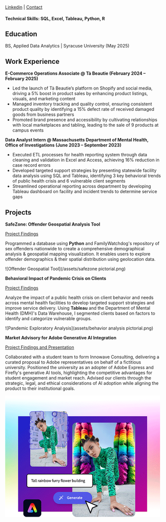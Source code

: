 [Linkedin](https://www.linkedin.com/in/lisapwin/) |
[Contact](Lisanguyen217@gmail.com)

#### Technical Skills: SQL, Excel, Tableau, Python, R

## Education
BS, Applied Data Analytics | Syracuse University (May 2025)

## Work Experience 
**E-Commerce Operations Associate @ Tà Beautie (February 2024 – February 2025)**
- Led the launch of Tà Beautie’s platform on Shopify and social media, driving a 5% boost in product sales by enhancing product listings, visuals, and marketing content
- Managed inventory tracking and quality control, ensuring consistent product quality by identifying a 15% defect rate of received damaged goods from business partners
- Promoted brand presence and accessibility by cultivating relationships with local marketplaces and tabling, leading to the sale of 9 products at campus events 


**Data Analyst Intern @ Massachusetts Department of Mental Health, Office of Investigations (June 2023 – September 2023)**      
- Executed ETL processes for health reporting system through data cleaning and validation in Excel and Access, achieving 16% reduction in case record errors
- Developed targeted support strategies by presenting statewide facility data analysis using SQL and Tableau, identifying 3 key behavioral trends of public health crisis and 6 vulnerable client segments
- Streamlined operational reporting across department by developing Tableau dashboard on facility and incident trends to determine service gaps

## Projects
**SafeZone: Offender Geospatial Analysis Tool**

[Project Findings](https://github.com/lisapng/SafeZone)

Programmed a database using **Python** and FamilyWatchdog's repository of sex offenders nationwide to create a comprehensive demographical analysis & geospatial mapping visualization. It enables users to explore offender demographics & their spatial distribution using geolocation data.

![Offender Geospatial Tool](/assets/safezone pictorial.png)

**Behavioral Impact of Pandemic Crisis on Clients**

[Project Findings](https://drive.google.com/file/d/1RsHd1cuqi8ihXnFZczCB0r9l2JOOwzlS/view)

Analyze the impact of a public health crisis on client behavior and needs across mental health facilities to develop targeted support strategies and improve service delivery. Using **Tableau** and the Department of Mental Health (DMH)'s Data Warehouse, I segmented clients based on factors to identify and categorize vulnerable groups.   

![Pandemic Exploratory Analysis](assets/behavior analysis pictorial.png)

**Market Advisory for Adobe Generative AI Integration**

[Project Findings and Presentation](https://new.express.adobe.com/webpage/HEoYNRcmdJPiK)


Collaborated with a student team to form Innowave Consulting, delivering a curated proposal to Adobe representatives on behalf of a fictitious university. Positioned the university as an adopter of Adobe Express and Firefly's generative AI tools, highlighting the competitive advantages for student engagement and market reach. Advised our clients through the strategic, legal, and ethical considerations of AI adoption while aligning the product to their institutional goals. 

![Adobe Market Advisory](assets/adobe.png)









